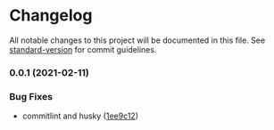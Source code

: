 # Changelog

All notable changes to this project will be documented in this file. See [standard-version](https://github.com/conventional-changelog/standard-version) for commit guidelines.

### 0.0.1 (2021-02-11)


### Bug Fixes

* commitlint and husky ([1ee9c12](https://github.com/teamplanes/cdk-watch/commit/1ee9c12e3dc75c27c061eca7947031b516863bc6))
